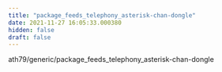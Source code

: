 ```yaml
---
title: "package_feeds_telephony_asterisk-chan-dongle"
date: 2021-11-27 16:05:33.000380
hidden: false
draft: false
---
```


ath79/generic/package_feeds_telephony_asterisk-chan-dongle


